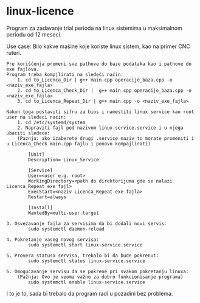 # linux-licence

Program za zadavanje trial perioda na linux sistemima u maksimalnom periodu od 12 meseci.

Use case: Bilo kakve mašine koje koriste linux sistem, kao na primer CNC ruteri.

	Pre korišćenja promeni sve pathove do baze podataka kao i pathove do exe fajlova.
	Program treba kompjlirati na sledeći naćin:
		1. cd to_Licenca_Dir | g++ main.cpp operacije_baza.cpp -o <naziv_exe_fajla>
		2. cd to_Licenca_Check_Dir |  g++ main.cpp operacije_baza.cpp -o <naziv_exe_fajla>
		3. cd to_Licenca_Repeat_Dir | g++ main.cpp -o <naziv_exe_fajla>

	Nakon toga postaviti sifru za bios i namestiti linux service kao root user na sledeci nacin:
		1. cd /etc/systemd/system
		2. Napraviti fajl pod nazivom linux-service.service i u njega ubaciti sledece: 
		(Paznja: ako izaberete drugi .service naziv to morate promeniti i u Licenca_Check main.cpp fajlu i ponovo kompajlirati)
	
			[Unit]
			Description= Linux_Service

			[Service]
			User=<user e.g. root>
			WorkingDirectory=<path do direktorijuma gde se nalazi Licenca_Repeat exe fajl>
			ExecStart=<naziv Licenca_Repeat exe fajla>
			Restart=always

			[Install]
			WantedBy=multi-user.target
			
	3. Osvezavanje fajla za servisima da bi dodali novi servis:
			sudo systemctl daemon-reload
			
	4. Pokretanje vaseg novog servisa:
			sudo systemctl start linux-service.service
			
	5. Provera statusa servisa, trebalo bi da bude pokrenut:
			sudo systemctl status linux-service.service
			
	6. Omogućavanje servisu da se pokrene pri svakom pokretanju linuxa: 
		(Pažnja: Ovo je veoma važno za dobro funkcionisanje programa)
			sudo systemctl enable linux-service.service

I to je to, sada bi trebalo da program radi u pozadini bez problema.
